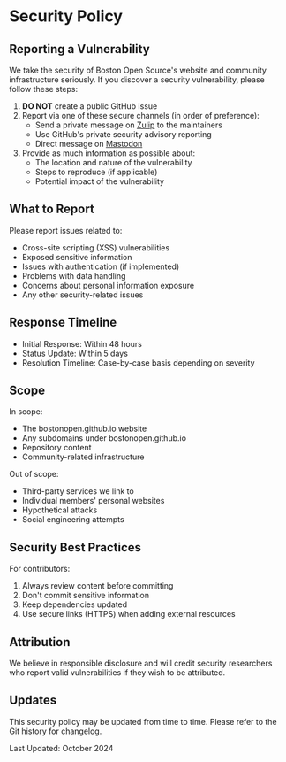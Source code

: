# Security Policy

## Reporting a Vulnerability

We take the security of Boston Open Source's website and community infrastructure seriously. If you discover a security vulnerability, please follow these steps:

1. **DO NOT** create a public GitHub issue
2. Report via one of these secure channels (in order of preference):
   - Send a private message on [Zulip](https://osdc.zulipchat.com/#narrow/stream/406743-boston) to the maintainers
   - Use GitHub's private security advisory reporting
   - Direct message on [Mastodon](https://floss.social/@bostonopen)
3. Provide as much information as possible about:
   - The location and nature of the vulnerability
   - Steps to reproduce (if applicable)
   - Potential impact of the vulnerability

## What to Report

Please report issues related to:

- Cross-site scripting (XSS) vulnerabilities
- Exposed sensitive information
- Issues with authentication (if implemented)
- Problems with data handling
- Concerns about personal information exposure
- Any other security-related issues

## Response Timeline

- Initial Response: Within 48 hours
- Status Update: Within 5 days
- Resolution Timeline: Case-by-case basis depending on severity

## Scope

In scope:
- The bostonopen.github.io website
- Any subdomains under bostonopen.github.io
- Repository content
- Community-related infrastructure

Out of scope:
- Third-party services we link to
- Individual members' personal websites
- Hypothetical attacks
- Social engineering attempts

## Security Best Practices

For contributors:
1. Always review content before committing
2. Don't commit sensitive information
3. Keep dependencies updated
4. Use secure links (HTTPS) when adding external resources

## Attribution

We believe in responsible disclosure and will credit security researchers who report valid vulnerabilities if they wish to be attributed.

## Updates

This security policy may be updated from time to time. Please refer to the Git history for changelog.

Last Updated: October 2024
